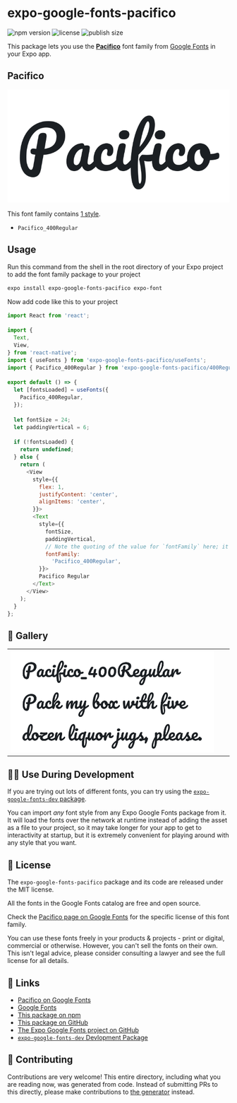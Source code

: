 # expo-google-fonts-pacifico

![npm version](https://flat.badgen.net/npm/v/expo-google-fonts-pacifico)
![license](https://flat.badgen.net/github/license/expo/google-fonts)
![publish size](https://flat.badgen.net/packagephobia/install/expo-google-fonts-pacifico)

This package lets you use the [**Pacifico**](https://fonts.google.com/specimen/Pacifico) font family from [Google Fonts](https://fonts.google.com/) in your Expo app.

## Pacifico

![Pacifico](./font-family.png)

This font family contains [1 style](#-gallery).

- `Pacifico_400Regular`

## Usage

Run this command from the shell in the root directory of your Expo project to add the font family package to your project
```sh
expo install expo-google-fonts-pacifico expo-font
```

Now add code like this to your project
```js
import React from 'react';

import {
  Text,
  View,
} from 'react-native';
import { useFonts } from 'expo-google-fonts-pacifico/useFonts';
import { Pacifico_400Regular } from 'expo-google-fonts-pacifico/400Regular';

export default () => {
  let [fontsLoaded] = useFonts({
    Pacifico_400Regular,
  });

  let fontSize = 24;
  let paddingVertical = 6;

  if (!fontsLoaded) {
    return undefined;
  } else {
    return (
      <View
        style={{
          flex: 1,
          justifyContent: 'center',
          alignItems: 'center',
        }}>
        <Text
          style={{
            fontSize,
            paddingVertical,
            // Note the quoting of the value for `fontFamily` here; it expects a string!
            fontFamily:
              'Pacifico_400Regular',
          }}>
          Pacifico Regular
        </Text>
      </View>
    );
  }
};

```

## 🔡 Gallery


||||
|-|-|-|
|![Pacifico_400Regular](.//400Regular/Pacifico_400Regular.ttf.png)||||


## 👩‍💻 Use During Development

If you are trying out lots of different fonts, you can try using the [`expo-google-fonts-dev` package](https://github.com/freeboub/google-fonts/tree/master/font-packages/dev#readme).

You can import *any* font style from any Expo Google Fonts package from it. It will load the fonts
over the network at runtime instead of adding the asset as a file to your project, so it may take longer
for your app to get to interactivity at startup, but it is extremely convenient
for playing around with any style that you want.

## 📖 License

The `expo-google-fonts-pacifico` package and its code are released under the MIT license.

All the fonts in the Google Fonts catalog are free and open source.

Check the [Pacifico page on Google Fonts](https://fonts.google.com/specimen/Pacifico) for the specific license of this font family.

You can use these fonts freely in your products & projects - print or digital, commercial or otherwise. However, you can't sell the fonts on their own. This isn't legal advice, please consider consulting a lawyer and see the full license for all details.

## 🔗 Links

- [Pacifico on Google Fonts](https://fonts.google.com/specimen/Pacifico)
- [Google Fonts](https://fonts.google.com/)
- [This package on npm](https://www.npmjs.com/package/expo-google-fonts-pacifico)
- [This package on GitHub](https://github.com/freeboub/google-fonts/tree/master/font-packages/pacifico)
- [The Expo Google Fonts project on GitHub](https://github.com/freeboub/google-fonts)
- [`expo-google-fonts-dev` Devlopment Package](https://github.com/freeboub/google-fonts/tree/master/font-packages/dev)

## 🤝 Contributing

Contributions are very welcome! This entire directory, including what you are reading now, was generated from code. Instead of submitting PRs to this directly, please make contributions to [the generator](https://github.com/freeboub/google-fonts/tree/master/packages/generator) instead.
